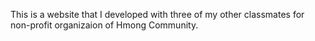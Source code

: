 This is a website that I developed with three of my other classmates for non-profit organizaion of Hmong Community.